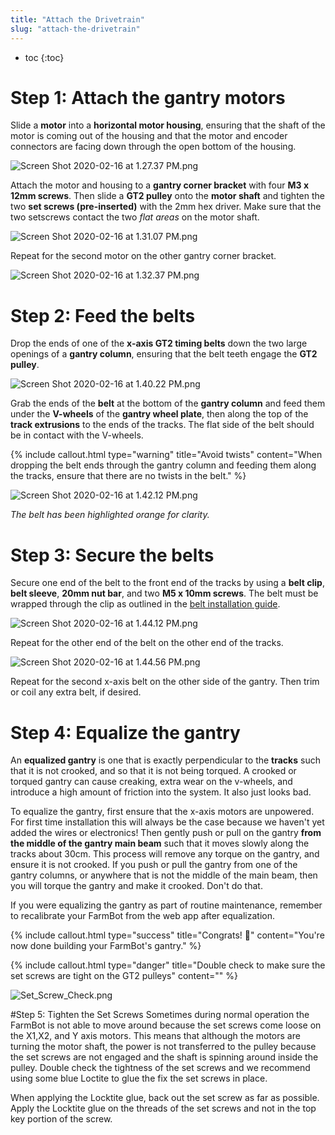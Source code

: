 ```yaml
---
title: "Attach the Drivetrain"
slug: "attach-the-drivetrain"
---
```


* toc
{:toc}

# Step 1: Attach the gantry motors
Slide a **motor** into a **horizontal motor housing**, ensuring that the shaft of the motor is coming out of the housing and that the motor and encoder connectors are facing down through the open bottom of the housing.

![Screen Shot 2020-02-16 at 1.27.37 PM.png](Screen_Shot_2020-02-16_at_1.27.37_PM.png)

Attach the motor and housing to a **gantry corner bracket** with four **M3 x 12mm screws**. Then slide a **GT2 pulley** onto the **motor shaft** and tighten the two **set screws (pre-inserted)** with the 2mm hex driver. Make sure that the two setscrews contact the two *flat areas* on the motor shaft.

![Screen Shot 2020-02-16 at 1.31.07 PM.png](Screen_Shot_2020-02-16_at_1.31.07_PM.png)

Repeat for the second motor on the other gantry corner bracket.

![Screen Shot 2020-02-16 at 1.32.37 PM.png](Screen_Shot_2020-02-16_at_1.32.37_PM.png)


# Step 2: Feed the belts
Drop the ends of one of the **x-axis GT2 timing belts** down the two large openings of a **gantry column**, ensuring that the belt teeth engage the **GT2 pulley**.

![Screen Shot 2020-02-16 at 1.40.22 PM.png](Screen_Shot_2020-02-16_at_1.40.22_PM.png)

Grab the ends of the **belt** at the bottom of the **gantry column** and feed them under the **V-wheels** of the **gantry wheel plate**, then along the top of the **track extrusions** to the ends of the tracks. The flat side of the belt should be in contact with the V-wheels.

{%
include callout.html
type="warning"
title="Avoid twists"
content="When dropping the belt ends through the gantry column and feeding them along the tracks, ensure that there are no twists in the belt."
%}



![Screen Shot 2020-02-16 at 1.42.12 PM.png](Screen_Shot_2020-02-16_at_1.42.12_PM.png)

_The belt has been highlighted orange for clarity._

# Step 3: Secure the belts
Secure one end of the belt to the front end of the tracks by using a **belt clip**, **belt sleeve**, **20mm nut bar**, and two **M5 x 10mm screws**. The belt must be wrapped through the clip as outlined in the [belt installation guide](../../Extras/reference/belt-installation.md).

![Screen Shot 2020-02-16 at 1.44.12 PM.png](Screen_Shot_2020-02-16_at_1.44.12_PM.png)

Repeat for the other end of the belt on the other end of the tracks.

![Screen Shot 2020-02-16 at 1.44.56 PM.png](Screen_Shot_2020-02-16_at_1.44.56_PM.png)

Repeat for the second x-axis belt on the other side of the gantry. Then trim or coil any extra belt, if desired.

# Step 4: Equalize the gantry
An **equalized gantry** is one that is exactly perpendicular to the **tracks** such that it is not crooked, and so that it is not being torqued. A crooked or torqued gantry can cause creaking, extra wear on the v-wheels, and introduce a high amount of friction into the system. It also just looks bad.

To equalize the gantry, first ensure that the x-axis motors are unpowered. For first time installation this will always be the case because we haven't yet added the wires or electronics! Then gently push or pull on the gantry **from the middle of the gantry main beam** such that it moves slowly along the tracks about 30cm. This process will remove any torque on the gantry, and ensure it is not crooked. If you push or pull the gantry from one of the gantry columns, or anywhere that is not the middle of the main beam, then you will torque the gantry and make it crooked. Don't do that.

If you were equalizing the gantry as part of routine maintenance, remember to recalibrate your FarmBot from the web app after equalization.

{%
include callout.html
type="success"
title="Congrats! 🎉"
content="You're now done building your FarmBot's gantry."
%}



{%
include callout.html
type="danger"
title="Double check to make sure the set screws are tight on the GT2 pulleys"
content=""
%}



![Set_Screw_Check.png](Set_Screw_Check.png)

#Step 5: Tighten the Set Screws
Sometimes during normal operation the FarmBot is not able to move around because the set screws come loose on the X1,X2, and Y axis motors. This means that although the motors are turning the motor shaft, the power is not transferred to the pulley because the set screws are not engaged and the shaft is spinning around inside the pulley.  Double check the tightness of the set screws and we recommend using some blue Loctite to glue the fix the set screws in place.

When applying the Locktite glue, back out the set screw as far as possible. Apply the Locktite glue on the threads of the set screws and not in the top key portion of the screw.
